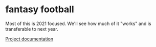 # fantasy football

Most of this is 2021 focused. We'll see how much of it "works" and is transferable to next year.

[Project documentation](https://joeeoj.github.io/fantasy-football/)
